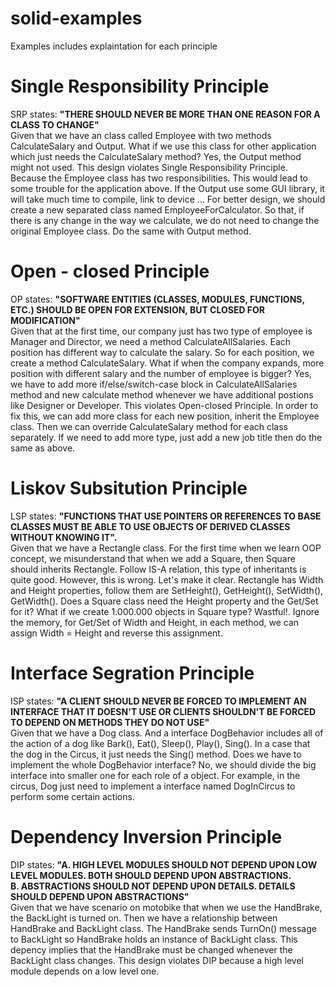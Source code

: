 # solid-examples
Examples includes explaintation for each principle
# Single Responsibility Principle
SRP states: <b>"THERE SHOULD NEVER BE MORE THAN ONE REASON FOR A CLASS TO CHANGE"</b><br>
Given that we have an class called Employee with two methods CalculateSalary and Output. What if we use this class for other application which just needs the CalculateSalary method? Yes, the Output method might not used. This design violates Single Responsibility Principle. Because the Employee class has two responsibilities. This would lead to some trouble for the application above. If the Output use some GUI library, it will take much time to compile, link to device ...
For better design, we should create a new separated class named EmployeeForCalculator. So that, if there is any change in the way we calculate, we do not need to change the original Employee class. Do the same with Output method.
# Open - closed Principle
OP states: <b>"SOFTWARE ENTITIES (CLASSES, MODULES, FUNCTIONS, ETC.) SHOULD BE OPEN FOR EXTENSION, BUT CLOSED FOR MODIFICATION"</b><br>
Given that at the first time, our company just has two type of employee is Manager and Director, we need a method CalculateAllSalaries. Each position has different way to calculate the salary. So for each position, we create a method CalculateSalary. What if when the company expands, more position with different salary and the number of employee is bigger? Yes, we have to add more if/else/switch-case block in CalculateAllSalaries method and new calculate method whenever we have additional postions like Designer or Developer. This violates Open-closed Principle.
In order to fix this, we can add more class for each new position, inherit the Employee class. Then we can override CalculateSalary method for each class separately. If we need to add more type, just add a new job title then do the same as above.
# Liskov Subsitution Principle
LSP states: <b>"FUNCTIONS THAT USE POINTERS OR REFERENCES TO BASE CLASSES MUST BE ABLE TO USE OBJECTS OF DERIVED CLASSES WITHOUT KNOWING IT".</b><br>
Given that we have a Rectangle class. For the first time when we learn OOP concept, we misunderstand that when we add a Square, then Square should inherits Rectangle. Follow IS-A relation, this type of inheritants is quite good. However, this is wrong. Let's make it clear. Rectangle has Width and Height properties, follow them are SetHeight(), GetHeight(), SetWidth(), GetWidth(). Does a Square class need the Height property and the Get/Set for it? What if we create 1.000.000 objects in Square type? Wastful!. Ignore the memory, for Get/Set of Width and Height, in each method, we can assign Width = Height and reverse this assignment.

# Interface Segration Principle
ISP states: <b>"A CLIENT SHOULD NEVER BE FORCED TO IMPLEMENT AN INTERFACE THAT IT DOESN'T USE OR CLIENTS SHOULDN'T BE FORCED TO DEPEND ON METHODS THEY DO NOT USE"</b> <br>
Given that we have a Dog class. And a interface DogBehavior includes all of the action of a dog like Bark(), Eat(), Sleep(), Play(), Sing(). In a case that the dog in the Circus, it just needs the Sing() method. Does we have to implement the whole DogBehavior interface? No, we should divide the big interface into smaller one for each role of a object. For example, in the circus, Dog just need to implement a interface named DogInCircus to perform some certain actions.
# Dependency Inversion Principle
DIP states: <b>"A. HIGH LEVEL MODULES SHOULD NOT DEPEND UPON LOW
LEVEL MODULES. BOTH SHOULD DEPEND UPON ABSTRACTIONS. <br>
B. ABSTRACTIONS SHOULD NOT DEPEND UPON DETAILS. DETAILS
SHOULD DEPEND UPON ABSTRACTIONS"</b><br>
Given that we have scenario on motobike that when we use the HandBrake, the BackLight is turned on. Then we have a relationship between HandBrake and BackLight class. The HandBrake sends TurnOn() message to BackLight so HandBrake holds an instance of BackLight class. This depency implies that the HandBrake must be changed whenever the BackLight class changes. This design violates DIP because a high level module depends on a low level one. 
